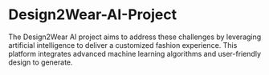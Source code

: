 # Design2Wear-AI-Project
The Design2Wear AI project aims to address these challenges by leveraging artificial intelligence  to deliver a customized fashion experience. This platform integrates advanced machine learning  algorithms and user-friendly design to generate.
